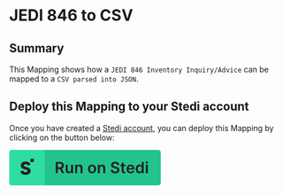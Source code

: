 # JEDI 846 to CSV

## Summary

This Mapping shows how a `JEDI 846 Inventory Inquiry/Advice` can be mapped to a `CSV parsed into JSON`. 

## Deploy this Mapping to your Stedi account

Once you have created a [Stedi account](https://terminal.stedi.com/sign-up?email=), you can deploy this Mapping by clicking on the button below:

[![Run on Stedi](./../RunOnStedi.svg)](https://stedi.com/app/mappings/import?mapping=https://raw.githubusercontent.com/Stedi/starter-kit/main/mappings-examples/jedi-846-to-csv/mapping.json&referrer=starter-kit&source_json=https://raw.githubusercontent.com/Stedi/starter-kit/main/mappings-examples/jedi-846-to-csv/jedi-846.json&target_json=https://raw.githubusercontent.com/Stedi/starter-kit/main/mappings-examples/jedi-846-to-csv/csv.json)
